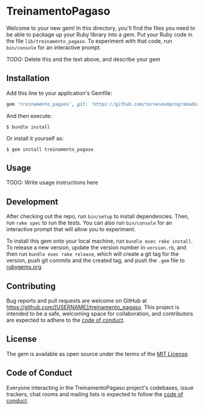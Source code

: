 # TreinamentoPagaso

Welcome to your new gem! In this directory, you'll find the files you need to be able to package up your Ruby library into a gem. Put your Ruby code in the file `lib/treinamento_pagaso`. To experiment with that code, run `bin/console` for an interactive prompt.

TODO: Delete this and the text above, and describe your gem

## Installation

Add this line to your application's Gemfile:

```ruby
gem 'treinamento_pagaso', git: 'https://github.com/torneseumprogramador/treinamento-pagaso-gem'

```

And then execute:

    $ bundle install

Or install it yourself as:

    $ gem install treinamento_pagaso

## Usage

TODO: Write usage instructions here

## Development

After checking out the repo, run `bin/setup` to install dependencies. Then, run `rake spec` to run the tests. You can also run `bin/console` for an interactive prompt that will allow you to experiment.

To install this gem onto your local machine, run `bundle exec rake install`. To release a new version, update the version number in `version.rb`, and then run `bundle exec rake release`, which will create a git tag for the version, push git commits and the created tag, and push the `.gem` file to [rubygems.org](https://rubygems.org).

## Contributing

Bug reports and pull requests are welcome on GitHub at https://github.com/[USERNAME]/treinamento_pagaso. This project is intended to be a safe, welcoming space for collaboration, and contributors are expected to adhere to the [code of conduct](https://github.com/[USERNAME]/treinamento_pagaso/blob/main/CODE_OF_CONDUCT.md).

## License

The gem is available as open source under the terms of the [MIT License](https://opensource.org/licenses/MIT).

## Code of Conduct

Everyone interacting in the TreinamentoPagaso project's codebases, issue trackers, chat rooms and mailing lists is expected to follow the [code of conduct](https://github.com/[USERNAME]/treinamento_pagaso/blob/main/CODE_OF_CONDUCT.md).
